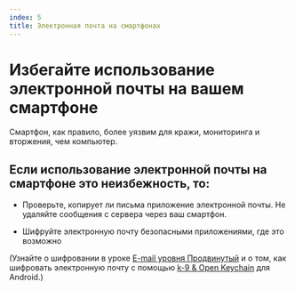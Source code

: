 ```yaml
---
index: 5
title: Электронная почта на смартфонах
---
```

# Избегайте использование электронной почты на вашем смартфоне

Смартфон, как правило, более уязвим для кражи, мониторинга и вторжения, чем компьютер.

## Если использование электронной почты на смартфоне это неизбежность, то:

*   Проверьте, копирует ли письма приложение электронной почты. Не удаляйте сообщения с сервера через ваш смартфон.

*   Шифруйте электронную почту безопасными приложениями, где это возможно

(Узнайте о шифровании в уроке [E-mail уровня Продвинутый](umbrella://communications/email/advanced) и о том, как шифровать электронную почту с помощью [k-9 & Open Keychain](umbrella://tools/encryption/s_k9-apg.md) для Android.)